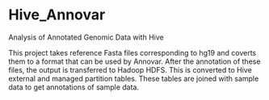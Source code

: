 # Hive_Annovar
Analysis of Annotated Genomic Data with Hive

This project takes reference Fasta files corresponding to hg19 and coverts them to a format that can be used by Annovar.  After the annotation of these files, the output is transferred to Hadoop HDFS.  This is converted to Hive external and managed partition tables.  These tables are joined with sample data to get annotations of sample data.
